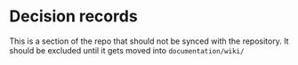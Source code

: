 # Decision records

This is a section of the repo that should not be synced with the repository. It should be excluded until it gets moved into `documentation/wiki/`
